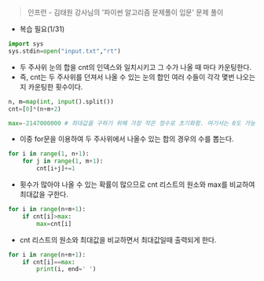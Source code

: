 > 인프런 - 김태원 강사님의 '파이썬 알고리즘 문제풀이 입문' 문제 풀이
- 복습 필요(1/31)
```python
import sys
sys.stdin=open("input.txt","rt")
```
- 두 주사위 눈의 합을 cnt의 인덱스와 일치시키고 그 수가 나올 때 마다 카운팅한다.
- 즉, cnt는 두 주사위를 던져서 나올 수 있는 눈의 합인 여러 수들이 각각 몇번 나오는지 카운팅한 횟수이다.
```python
n, m=map(int, input().split())
cnt=[0]*(n+m+2)

max=-2147000000 # 최대값을 구하기 위해 가장 작은 정수로 초기화함. 여기서는 0도 가능.
```
- 이중 for문을 이용하여 두 주사위에서 나올수 있는 합의 경우의 수를 뽑는다.
```python
for i in range(1, n+1):
    for j in range(1, m+1):
        cnt[i+j]+=1
```

- 횟수가 많아야 나올 수 있는 확률이 많으므로 cnt 리스트의 원소와 max를 비교하여 최대값을 구한다.
```python
for i in range(n+m+1):
    if cnt[i]>max:
        max=cnt[i]
```
- cnt 리스트의 원소와 최대값을 비교하면서 최대값일때 출력되게 한다.
```python
for i in range(n+m+1):
    if cnt[i]==max:
        print(i, end=' ')
